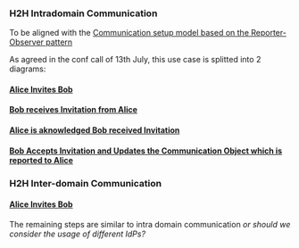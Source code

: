 ### H2H Intradomain Communication

To be aligned with the [Communication setup model based on the Reporter-Observer pattern](https://github.com/reTHINK-project/architecture/blob/master/docs/datamodel/communication/data-synch-communication-model.md)

As agreed in the conf call of 13th July, this use case is splitted into 2 diagrams:

#### [Alice Invites Bob](h2h-intra-comm-1-alice-invites.md)

#### [Bob receives Invitation from Alice](h2h-intra-comm-2-bob-receives-invitation.md)

#### [Alice is aknowledged Bob received Invitation](h2h-intra-comm-3-alice-is-aknowledged-invitation-received.md)

#### [Bob Accepts Invitation and Updates the Communication Object which is reported to Alice](h2h-intra-comm-4-accepted.md)

### H2H Inter-domain Communication

#### [Alice Invites Bob](h2h-inter-comm-1-alice-invites.md)

The remaining steps are similar to intra domain communication *or should we consider the usage of different IdPs?*
